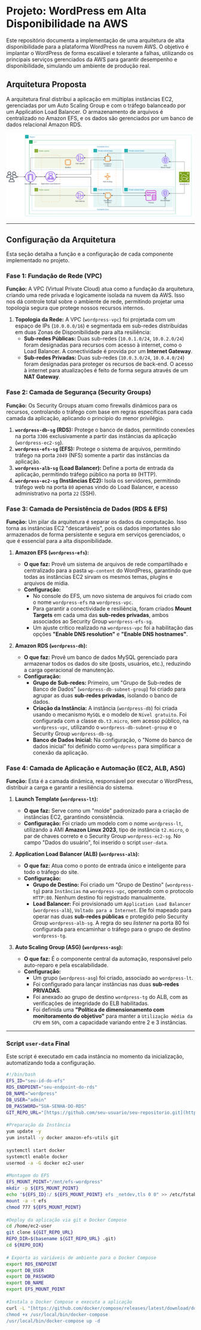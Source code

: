 # Projeto: WordPress em Alta Disponibilidade na AWS

Este repositório documenta a implementação de uma arquitetura de alta disponibilidade para a plataforma WordPress na nuvem AWS. O objetivo é implantar o WordPress de forma escalável e tolerante a falhas, utilizando os principais serviços gerenciados da AWS para garantir desempenho e disponibilidade, simulando um ambiente de produção real.

## Arquitetura Proposta

A arquitetura final distribui a aplicação em múltiplas instâncias EC2, gerenciadas por um Auto Scaling Group e com o tráfego balanceado por um Application Load Balancer. O armazenamento de arquivos é centralizado no Amazon EFS, e os dados são gerenciados por um banco de dados relacional Amazon RDS.

![Diagrama da Arquitetatura](imagens/Diagrama-WordPress.png)

---

## Configuração da Arquitetura

Esta seção detalha a função e a configuração de cada componente implementado no projeto.

### Fase 1: Fundação de Rede (VPC)

**Função:** A VPC (Virtual Private Cloud) atua como a fundação da arquitetura, criando uma rede privada e logicamente isolada na nuvem da AWS. Isso nos dá controle total sobre o ambiente de rede, permitindo projetar uma topologia segura que protege nossos recursos internos.

1.  **Topologia da Rede:** A VPC (`wordpress-vpc`) foi projetada com um espaço de IPs (`10.0.0.0/16`) e segmentada em sub-redes distribuídas em duas Zonas de Disponibilidade para alta resiliência:
    * **Sub-redes Públicas:** Duas sub-redes (`10.0.1.0/24`, `10.0.2.0/24`) foram designadas para recursos com acesso à internet, como o Load Balancer. A conectividade é provida por um **Internet Gateway**.
    * **Sub-redes Privadas:** Duas sub-redes (`10.0.3.0/24`, `10.0.4.0/24`) foram designadas para proteger os recursos de back-end. O acesso à internet para atualizações é feito de forma segura através de um **NAT Gateway**.

### Fase 2: Camada de Segurança (Security Groups)

**Função:** Os Security Groups atuam como firewalls dinâmicos para os recursos, controlando o tráfego com base em regras específicas para cada camada da aplicação, aplicando o princípio do menor privilégio.

1.  **`wordpress-db-sg` (RDS):** Protege o banco de dados, permitindo conexões na porta `3306` exclusivamente a partir das instâncias da aplicação (`wordpress-ec2-sg`).
2.  **`wordpress-efs-sg` (EFS):** Protege o sistema de arquivos, permitindo tráfego na porta `2049` (NFS) somente a partir das instâncias da aplicação.
3.  **`wordpress-alb-sg` (Load Balancer):** Define a porta de entrada da aplicação, permitindo tráfego público na porta `80` (HTTP).
4.  **`wordpress-ec2-sg` (Instâncias EC2):** Isola os servidores, permitindo tráfego web na porta `80` apenas vindo do Load Balancer, e acesso administrativo na porta `22` (SSH).

### Fase 3: Camada de Persistência de Dados (RDS & EFS)

**Função:** Um pilar da arquitetura é separar os dados da computação. Isso torna as instâncias EC2 "descartáveis", pois os dados importantes são armazenados de forma persistente e segura em serviços gerenciados, o que é essencial para a alta disponibilidade.

1.  **Amazon EFS (`wordpress-efs`):**
    * **O que faz:** Provê um sistema de arquivos de rede compartilhado e centralizado para a pasta `wp-content` do WordPress, garantindo que todas as instâncias EC2 sirvam os mesmos temas, plugins e arquivos de mídia.
    * **Configuração:**
        * No console do EFS, um novo sistema de arquivos foi criado com o nome `wordpress-efs` na `wordpress-vpc`.
        * Para garantir a conectividade e resiliência, foram criados **Mount Targets** em cada uma das **sub-redes privadas**, ambos associados ao Security Group `wordpress-efs-sg`.
        * Um ajuste crítico realizado na `wordpress-vpc` foi a habilitação das opções **"Enable DNS resolution"** e **"Enable DNS hostnames"**.

2.  **Amazon RDS (`wordpress-db`):**
    * **O que faz:** Provê um banco de dados MySQL gerenciado para armazenar todos os dados do site (posts, usuários, etc.), reduzindo a carga operacional de manutenção.
    * **Configuração:**
        * **Grupo de Sub-redes:** Primeiro, um "Grupo de Sub-redes de Banco de Dados" (`wordpress-db-subnet-group`) foi criado para agrupar as duas **sub-redes privadas**, isolando o banco de dados.
        * **Criação da Instância:** A instância (`wordpress-db`) foi criada usando o mecanismo `MySQL` e o modelo de `Nível gratuito`. Foi configurada com a classe `db.t3.micro`, sem acesso público, na `wordpress-vpc`, utilizando o `wordpress-db-subnet-group` e o Security Group `wordpress-db-sg`.
        * **Banco de Dados Inicial:** Na configuração, o "Nome do banco de dados inicial" foi definido como `wordpress` para simplificar a conexão da aplicação.

### Fase 4: Camada de Aplicação e Automação (EC2, ALB, ASG)

**Função:** Esta é a camada dinâmica, responsável por executar o WordPress, distribuir a carga e garantir a resiliência do sistema.

1.  **Launch Template (`wordpress-lt`):**
    * **O que faz:** Serve como um "molde" padronizado para a criação de instâncias EC2, garantindo consistência.
    * **Configuração:** Foi criado um modelo com o nome `wordpress-lt`, utilizando a AMI **Amazon Linux 2023**, tipo de instância `t2.micro`, o par de chaves correto e o Security Group `wordpress-ec2-sg`. No campo "Dados do usuário", foi inserido o script `user-data`.

2.  **Application Load Balancer (ALB) (`wordpress-alb`):**
    * **O que faz:** Atua como o ponto de entrada único e inteligente para todo o tráfego do site.
    * **Configuração:**
        * **Grupo de Destino:** Foi criado um "Grupo de Destino" (`wordpress-tg`) para `Instâncias` na `wordpress-vpc`, operando com o protocolo `HTTP:80`. Nenhum destino foi registrado manualmente.
        * **Load Balancer:** Foi provisionado um `Application Load Balancer` (`wordpress-alb`), `Voltado para a Internet`. Ele foi mapeado para operar nas duas **sub-redes públicas** e protegido pelo Security Group `wordpress-alb-sg`. A regra do seu *listener* na porta 80 foi configurada para encaminhar o tráfego para o grupo de destino `wordpress-tg`.

3.  **Auto Scaling Group (ASG) (`wordpress-asg`):**
    * **O que faz:** É o componente central da automação, responsável pelo auto-reparo e pela escalabilidade.
    * **Configuração:**
        * Um grupo (`wordpress-asg`) foi criado, associado ao `wordpress-lt`.
        * Foi configurado para lançar instâncias nas duas **sub-redes PRIVADAS**.
        * Foi anexado ao grupo de destino `wordpress-tg` do ALB, com as verificações de integridade do ELB habilitadas.
        * Foi definida uma **"Política de dimensionamento com monitoramento do objetivo"** para manter a `Utilização média da CPU` em `50%`, com a capacidade variando entre 2 e 3 instâncias.

---
### Script `user-data` Final

Este script é executado em cada instância no momento da inicialização, automatizando toda a configuração.

```bash
#!/bin/bash
EFS_ID="seu-id-do-efs"
RDS_ENDPOINT="seu-endpoint-do-rds"
DB_NAME="wordpress"
DB_USER="admin"
DB_PASSWORD="SUA-SENHA-DO-RDS"
GIT_REPO_URL="[https://github.com/seu-usuario/seu-repositorio.git](https://github.com/seu-usuario/seu-repositorio.git)"

#Preparação da Instância
yum update -y
yum install -y docker amazon-efs-utils git

systemctl start docker
systemctl enable docker
usermod -a -G docker ec2-user

#Montagem do EFS
EFS_MOUNT_POINT="/mnt/efs-wordpress"
mkdir -p ${EFS_MOUNT_POINT}
echo "${EFS_ID}:/ ${EFS_MOUNT_POINT} efs _netdev,tls 0 0" >> /etc/fstab
mount -a -t efs
chmod 777 ${EFS_MOUNT_POINT}

#Deploy da aplicação via git e Docker Compose
cd /home/ec2-user
git clone ${GIT_REPO_URL}
REPO_DIR=$(basename ${GIT_REPO_URL} .git)
cd ${REPO_DIR}

# Exporta as variáveis de ambiente para o Docker Compose
export RDS_ENDPOINT
export DB_USER
export DB_PASSWORD
export DB_NAME
export EFS_MOUNT_POINT

#Instala o Docker Compose e executa a aplicação
curl -L "[https://github.com/docker/compose/releases/latest/download/docker-compose-$(uname](https://github.com/docker/compose/releases/latest/download/docker-compose-$(uname) -s)-$(uname -m)" -o /usr/local/bin/docker-compose
chmod +x /usr/local/bin/docker-compose
/usr/local/bin/docker-compose up -d
```
